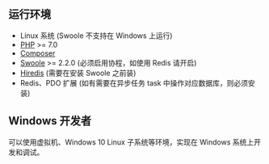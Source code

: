 ## 运行环境
- Linux 系统 (Swoole 不支持在 Windows 上运行)
- [PHP](https://php.net/) >= 7.0
- [Composer](https://getcomposer.org/)
- [Swoole](https://www.swoole.com/) >= 2.2.0 (必须启用协程，如使用 Redis 请开启)
- [Hiredis](https://github.com/redis/hiredis/releases) (需要在安装 Swoole 之前装)
- Redis、PDO 扩展 (如有需要在异步任务 task 中操作对应数据库，则必须安装)

## Windows 开发者

可以使用虚拟机、Windows 10 Linux 子系统等环境，实现在 Windows 系统上开发和调试。
